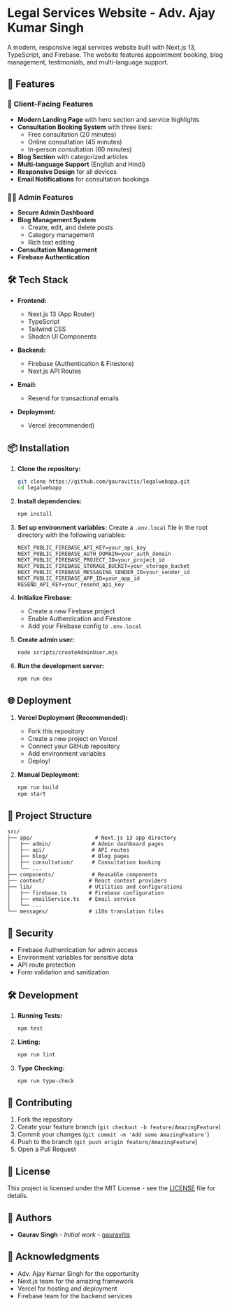 # Legal Services Website - Adv. Ajay Kumar Singh

A modern, responsive legal services website built with Next.js 13, TypeScript, and Firebase. The website features appointment booking, blog management, testimonials, and multi-language support.

## 🚀 Features

### 📱 Client-Facing Features
- **Modern Landing Page** with hero section and service highlights
- **Consultation Booking System** with three tiers:
  - Free consultation (20 minutes)
  - Online consultation (45 minutes)
  - In-person consultation (60 minutes)
- **Blog Section** with categorized articles
- **Multi-language Support** (English and Hindi)
- **Responsive Design** for all devices
- **Email Notifications** for consultation bookings

### 👨‍💼 Admin Features
- **Secure Admin Dashboard**
- **Blog Management System**
  - Create, edit, and delete posts
  - Category management
  - Rich text editing
- **Consultation Management**
- **Firebase Authentication**

## 🛠️ Tech Stack

- **Frontend:**
  - Next.js 13 (App Router)
  - TypeScript
  - Tailwind CSS
  - Shadcn UI Components

- **Backend:**
  - Firebase (Authentication & Firestore)
  - Next.js API Routes

- **Email:**
  - Resend for transactional emails

- **Deployment:**
  - Vercel (recommended)

## 📦 Installation

1. **Clone the repository:**
   ```bash
   git clone https://github.com/gauravitis/legalwebapp.git
   cd legalwebapp
   ```

2. **Install dependencies:**
   ```bash
   npm install
   ```

3. **Set up environment variables:**
   Create a `.env.local` file in the root directory with the following variables:
   ```env
   NEXT_PUBLIC_FIREBASE_API_KEY=your_api_key
   NEXT_PUBLIC_FIREBASE_AUTH_DOMAIN=your_auth_domain
   NEXT_PUBLIC_FIREBASE_PROJECT_ID=your_project_id
   NEXT_PUBLIC_FIREBASE_STORAGE_BUCKET=your_storage_bucket
   NEXT_PUBLIC_FIREBASE_MESSAGING_SENDER_ID=your_sender_id
   NEXT_PUBLIC_FIREBASE_APP_ID=your_app_id
   RESEND_API_KEY=your_resend_api_key
   ```

4. **Initialize Firebase:**
   - Create a new Firebase project
   - Enable Authentication and Firestore
   - Add your Firebase config to `.env.local`

5. **Create admin user:**
   ```bash
   node scripts/createAdminUser.mjs
   ```

6. **Run the development server:**
   ```bash
   npm run dev
   ```

## 🌐 Deployment

1. **Vercel Deployment (Recommended):**
   - Fork this repository
   - Create a new project on Vercel
   - Connect your GitHub repository
   - Add environment variables
   - Deploy!

2. **Manual Deployment:**
   ```bash
   npm run build
   npm start
   ```

## 📁 Project Structure

```
src/
├── app/                    # Next.js 13 app directory
│   ├── admin/             # Admin dashboard pages
│   ├── api/               # API routes
│   ├── blog/              # Blog pages
│   ├── consultation/      # Consultation booking
│   └── ...
├── components/            # Reusable components
├── context/              # React context providers
├── lib/                  # Utilities and configurations
│   ├── firebase.ts       # Firebase configuration
│   ├── emailService.ts   # Email service
│   └── ...
└── messages/             # i18n translation files
```

## 🔐 Security

- Firebase Authentication for admin access
- Environment variables for sensitive data
- API route protection
- Form validation and sanitization

## 🛠️ Development

1. **Running Tests:**
   ```bash
   npm test
   ```

2. **Linting:**
   ```bash
   npm run lint
   ```

3. **Type Checking:**
   ```bash
   npm run type-check
   ```

## 🤝 Contributing

1. Fork the repository
2. Create your feature branch (`git checkout -b feature/AmazingFeature`)
3. Commit your changes (`git commit -m 'Add some AmazingFeature'`)
4. Push to the branch (`git push origin feature/AmazingFeature`)
5. Open a Pull Request

## 📄 License

This project is licensed under the MIT License - see the [LICENSE](LICENSE) file for details.

## 👥 Authors

- **Gaurav Singh** - *Initial work* - [gauravitis](https://github.com/gauravitis)

## 🙏 Acknowledgments

- Adv. Ajay Kumar Singh for the opportunity
- Next.js team for the amazing framework
- Vercel for hosting and deployment
- Firebase team for the backend services
